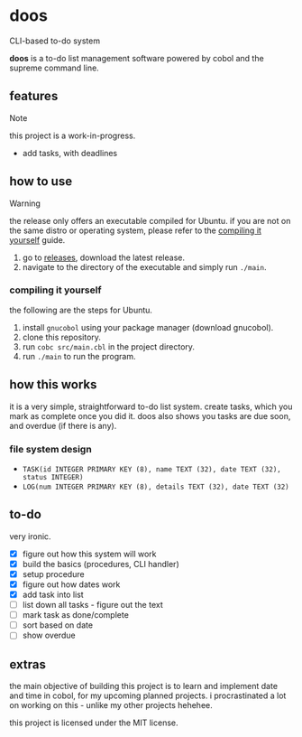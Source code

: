 # doos

CLI-based to-do system

**doos** is a to-do list management software powered by cobol and the supreme command line.

## features

> [!NOTE]
> this project is a work-in-progress.

- add tasks, with deadlines

## how to use

> [!WARNING]
> the release only offers an executable compiled for Ubuntu. if you are not on the same distro or operating system, please refer to the [compiling it yourself](#compiling-it-yourself) guide.

1. go to [releases](https://github.com/theluqmn/doos/releases/latest), download the latest release.
2. navigate to the directory of the executable and simply run `./main`.

### compiling it yourself

the following are the steps for Ubuntu.

1. install `gnucobol` using your package manager (download gnucobol).
2. clone this repository.
3. run `cobc src/main.cbl` in the project directory.
4. run `./main` to run the program.

## how this works

it is a very simple, straightforward to-do list system. create tasks, which you mark as complete once you did it. doos also shows you tasks are due soon, and overdue (if there is any).

### file system design

- `TASK(id INTEGER PRIMARY KEY (8), name TEXT (32), date TEXT (32), status INTEGER)`
- `LOG(num INTEGER PRIMARY KEY (8), details TEXT (32), date TEXT (32)`

## to-do

very ironic.

- [x] figure out how this system will work
- [x] build the basics (procedures, CLI handler)
- [x] setup procedure
- [x] figure out how dates work
- [x] add task into list
- [ ] list down all tasks - figure out the text
- [ ] mark task as done/complete
- [ ] sort based on date
- [ ] show overdue

## extras

the main objective of building this project is to learn and implement date and time in cobol, for my upcoming planned projects. i procrastinated a lot on working on this - unlike my other projects hehehee.

this project is licensed under the MIT license.
